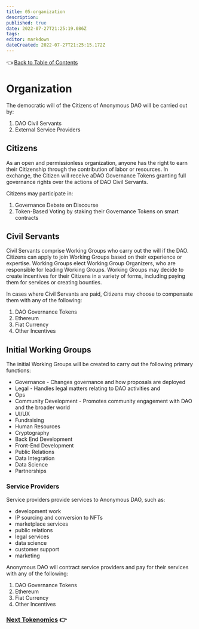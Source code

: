 ```yaml
---
title: 05-organization
description: 
published: true
date: 2022-07-27T21:25:19.086Z
tags: 
editor: markdown
dateCreated: 2022-07-27T21:25:15.172Z
---
```


👈 [Back to Table of Contents](../README.md)

# Organization

The democratic will of the Citizens of Anonymous DAO will be carried out by:
1. DAO Civil Servants
2. External Service Providers

## Citizens

As an open and permissionless organization, anyone has the right to earn their Citizenship through the contribution 
of labor or resources.  In exchange, the Citizen will receive aDAO Governance Tokens granting full governance rights over the actions of DAO Civil Servants.

Citizens may participate in:
1. Governance Debate on Discourse
2. Token-Based Voting by staking their Governance Tokens on smart contracts

## Civil Servants

Civil Servants comprise Working Groups who carry out the will if the DAO. Citizens can apply to join Working Groups based on their experience or
expertise. Working Groups elect Working Group Organizers, who are responsible for
leading Working Groups. Working Groups may decide to create incentives for
their Citizens in a variety of forms, including paying them for services or
creating bounties. 

In cases where Civil Servants are paid, Citizens may choose to compensate them with any of the following:
1. DAO Governance Tokens
2. Ethereum
3. Fiat Currency
4. Other Incentives

## Initial Working Groups

The initial Working Groups will be created to carry out the following primary functions:
- Governance - Changes governance and how proposals are deployed
- Legal - Handles legal matters relating to DAO activities and 
- Ops
- Community Development - Promotes community engagement with DAO and the broader world
- UI/UX
- Fundraising
- Human Resources
- Cryptography
- Back End Development
- Front-End Development
- Public Relations
- Data Integration
- Data Science
- Partnerships

### Service Providers

Service providers provide services to Anonymous DAO, such as:
- development work
- IP sourcing and conversion to NFTs 
- marketplace services
- public relations
- legal services
- data science
- customer support
- marketing

Anonymous DAO will contract service providers and pay for their services with any of the following:
1. DAO Governance Tokens
2. Ethereum
3. Fiat Currency
4. Other Incentives

### [Next Tokenomics](06-tokenomics.md) 👉

<!---<sub><sub>
This work is licensed under a <a rel="license" href="http://creativecommons.org/licenses/by-nc-sa/4.0/">Creative Commons Attribution-NonCommercial-ShareAlike 4.0 International License</a>.
</sub></sub>-->
